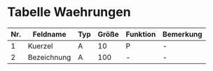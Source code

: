#	Tabelle Waehrungen


Nr.|Feldname|Typ|Größe|Funktion|Bemerkung
--|--|--|--|--|--
1|Kuerzel|A|10|P|-
2|Bezeichnung|A|100|-|-
